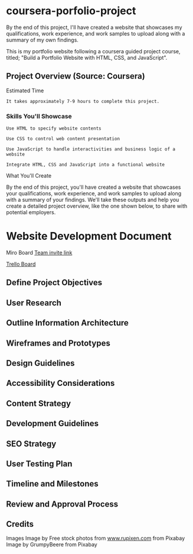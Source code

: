 # coursera-porfolio-project
By the end of this project, I'll have created a website that showcases my qualifications, work experience, and work samples to upload along with a summary of my own findings.

This is my portfolio website following a coursera guided project course, titled; "Build a Portfolio Website with HTML, CSS, and JavaScript".

## Project Overview (Source: Coursera)


Estimated Time

    It takes approximately 7-9 hours to complete this project.


### Skills You'll Showcase

    Use HTML to specify website contents

    Use CSS to control web content presentation

    Use JavaScript to handle interactivities and business logic of a website

    Integrate HTML, CSS and JavaScript into a functional website

What You'll Create

By the end of this project, you'll have created a website that showcases your qualifications, work experience, and work samples to upload along with a summary of your findings. We'll take these outputs and help you create a detailed project overview, like the one shown below, to share with potential employers.




# Website Development Document
Miro Board
[Team invite link](https://miro.com/welcomeonboard/d2RLaXRONUNTRDdOT1puRm9Jek5QOTM0S2NXMWhWVU9wMXhwRVFiY2gzM1YxUVdQVXZFcjV4SE5ldkhZNWhJVHwzNDU4NzY0NTczNzMwODYzNjQ5fDI=?share_link_id=310812570144)

[Trello Board](https://trello.com/b/GsWkES0o/coursera-project-portfolio)

## Define Project Objectives
## User Research
## Outline Information Architecture
## Wireframes and Prototypes
## Design Guidelines
   
## Accessibility Considerations
## Content Strategy
## Development Guidelines
## SEO Strategy
## User Testing Plan
## Timeline and Milestones
## Review and Approval Process

## Credits

Images 
Image by Free stock photos from www.rupixen.com from Pixabay
Image by GrumpyBeere from Pixabay
